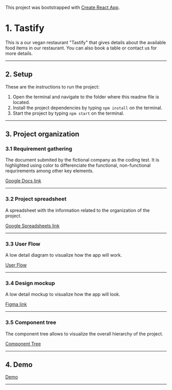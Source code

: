 This project was bootstrapped with [Create React App](https://github.com/facebook/create-react-app).

# 1. Tastify

This is a our vegan restaurant "Tastify" that gives details about the available food items in our restaurant. You can also book a table or contact us for more details.

---

## 2. Setup

These are the instructions to run the project:

1. Open the terminal and navigate to the folder where this readme file is located.
2. Install the project dependencies by typing `npm install` on the terminal.
3. Start the project by typing `npm start` on the terminal.

---

## 3. Project organization

### 3.1 Requirement gathering

The document submited by the fictional company as the coding test. It is highlighted using color to differenciate the functional, non-functional requrirements among other key elements.

[Google Docs link](https://docs.google.com/document/d/1A-un45brqoHU2GQNBZpv4j-RAr-_VTvEWkE4P9txJ_A/edit)

---

### 3.2 Project spreadsheet

A spreadsheet with the information related to the organization of the project.

[Google Spreadsheets link](https://docs.google.com/spreadsheets/d/1m2E5MweyxwqfsPhqNAdmu36eYadBy67AQbt9GjV0RxQ/edit#gid=1795943980)

---

### 3.3 User Flow

A low detail diagram to visualize how the app will work.

[User Flow](https://whimsical.com/userflow-vegan-restuarant-4LLRgDbviccHX2BbajKJYJ)

---

### 3.4 Design mockup

A low detail mockup to visualize how the app will look.

[Figma link](https://www.figma.com/file/gwb8wzsDFYgHWjsieS81I5/Vegan-Restaurant?node-id=1%3A2)

---

### 3.5 Component tree

The component tree allows to visualize the overall hierarchy of the project.

[Component Tree](https://whimsical.com/componenttree-vegan-restaurant-L7VA9ywPZfojTvC6FrBv7o)

---

## 4. Demo

[Demo](https://tastify-restaurant.web.app/)

---
